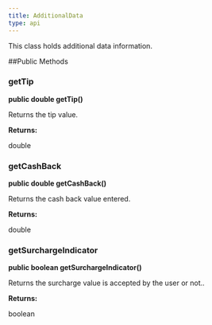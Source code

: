 ```yaml
---
title: AdditionalData
type: api
---
```



This class holds additional data information.

##Public Methods

### getTip

**public double getTip()**

Returns the tip value.

**Returns:**

double

### getCashBack

**public double getCashBack()**

Returns the cash back value entered.

**Returns:**

double

### getSurchargeIndicator

**public boolean getSurchargeIndicator()**

Returns the surcharge value is accepted by the user or not..

**Returns:**

boolean

